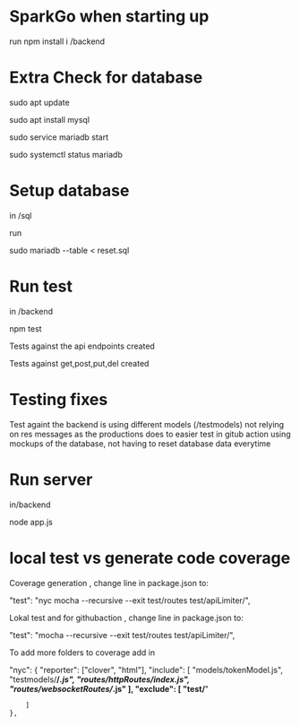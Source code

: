 # SparkGo when starting up

run npm install i /backend

# Extra Check for database

sudo apt update

sudo apt install mysql

sudo service mariadb start

sudo systemctl status mariadb

# Setup database

in /sql

run

sudo mariadb --table < reset.sql


# Run test

in /backend

npm test

Tests against the api endpoints created

Tests against get,post,put,del created

# Testing fixes

Test againt the backend is using different models (/testmodels) not relying on res messages as the productions does to easier test in gitub action using mockups of the database, not having to reset database data everytime

# Run server

in/backend

node app.js

# local test vs generate code coverage

Coverage generation , change line in package.json to:

"test": "nyc mocha --recursive --exit test/routes test/apiLimiter/",

Lokal test and for githubaction , change line in package.json to:

"test": "mocha --recursive --exit test/routes test/apiLimiter/",


To add more folders to coverage add in

"nyc": {
        "reporter": ["clover", "html"],
        "include": [
            "models/tokenModel.js",
            "testmodels/**/*.js",
            "routes/httpRoutes/index.js",
            "routes/websocketRoutes/*.js"
        ],
        "exclude": [
            "test/**"

        ]
    },


